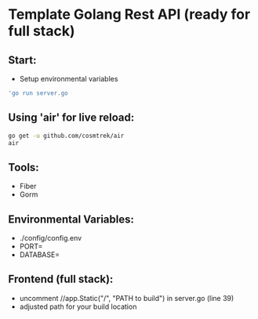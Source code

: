 # Template Golang Rest API (ready for full stack)

## Start:

- Setup environmental variables

```bash
'go run server.go
```

## Using 'air' for live reload:

```bash
go get -u github.com/cosmtrek/air
air
```

## Tools:

- Fiber
- Gorm

## Environmental Variables:

- ./config/config.env
- PORT=
- DATABASE=

## Frontend (full stack):

- uncomment //app.Static("/", "PATH to build") in server.go (line 39)
- adjusted path for your build location
